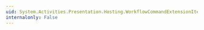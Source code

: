 ```yaml
---
uid: System.Activities.Presentation.Hosting.WorkflowCommandExtensionItem.ItemType
internalonly: False
---
```


